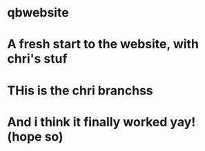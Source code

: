 # qbwebsite
# A fresh start to the website, with chri's stuf
# THis is the chri branchss
# And i think it finally worked yay! (hope so)